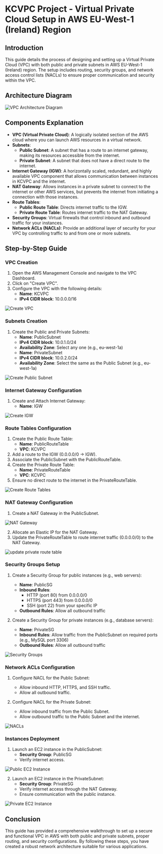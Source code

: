 # KCVPC Project - Virtual Private Cloud Setup in AWS EU-West-1 (Ireland) Region
 
## Introduction
This guide details the process of designing and setting up a Virtual Private Cloud (VPC) with both public and private subnets in AWS EU-West-1 (Ireland) region. The setup includes routing, security groups, and network access control lists (NACLs) to ensure proper communication and security within the VPC.
 
## Architecture Diagram
![VPC Architecture Diagram](https://github.com/bankole874/KodeCamp-04repo/blob/main/Assignment/task-05/images/vpc-subnets-routeTables-networkConnections.png)
 
## Components Explanation
 
- **VPC (Virtual Private Cloud)**: A logically isolated section of the AWS cloud where you can launch AWS resources in a virtual network.
- **Subnets**:
  - **Public Subnet**: A subnet that has a route to an internet gateway, making its resources accessible from the internet.
  - **Private Subnet**: A subnet that does not have a direct route to the internet.
- **Internet Gateway (IGW)**: A horizontally scaled, redundant, and highly available VPC component that allows communication between instances in KCVPC and the internet.
- **NAT Gateway**: Allows instances in a private subnet to connect to the internet or other AWS services, but prevents the internet from initiating a connection with those instances.
- **Route Tables**:
  - **Public Route Table**: Directs internet traffic to the IGW.
  - **Private Route Table**: Routes internet traffic to the NAT Gateway.
- **Security Groups**: Virtual firewalls that control inbound and outbound traffic for your instances.
- **Network ACLs (NACLs)**: Provide an additional layer of security for your VPC by controlling traffic to and from one or more subnets.
 
## Step-by-Step Guide
 
### VPC Creation
 
1. Open the AWS Management Console and navigate to the VPC Dashboard.
2. Click on "Create VPC".
3. Configure the VPC with the following details:
   - **Name**: KCVPC
   - **IPv4 CIDR block**: 10.0.0.0/16
 
![Create VPC](https://github.com/bankole874/KodeCamp-04repo/blob/main/Assignment/task-05/images/2-VPCcreation.png)
 
### Subnets Creation
 
1. Create the Public and Private Subnets:
   - **Name**: PublicSubnet
   - **IPv4 CIDR block**: 10.0.1.0/24
   - **Availability Zone**: Select any one (e.g., eu-west-1a)
   - **Name**: PrivateSubnet
   - **IPv4 CIDR block**: 10.0.2.0/24
   - **Availability Zone**: Select the same as the Public Subnet (e.g., eu-west-1a)

![Create Public Subnet](https://github.com/bankole874/KodeCamp-04repo/blob/main/Assignment/task-05/images/3-PublicAndPrivateSubnets.png)
 
 
### Internet Gateway Configuration
 
1. Create and Attach Internet Gateway:
   - **Name**: IGW
 
![Create IGW](https://github.com/bankole874/KodeCamp-04repo/blob/main/Assignment/task-05/images/4-createAndAttachIGW.png)

 
### Route Tables Configuration
 
1. Create the Public Route Table:
   - **Name**: PublicRouteTable
   - **VPC**: KCVPC
2. Add a route to the IGW (0.0.0.0/0 -> IGW).
3. Associate the PublicSubnet with the PublicRouteTable.
4. Create the Private Route Table:
   - **Name**: PrivateRouteTable
   - **VPC**: KCVPC
5. Ensure no direct route to the internet in the PrivateRouteTable.
 
![Create Route Tables](https://github.com/bankole874/KodeCamp-04repo/blob/main/Assignment/task-05/images/5-RouteTables.png)
 
### NAT Gateway Configuration
 
1. Create a NAT Gateway in the PublicSubnet.

![NAT Gateway](https://github.com/bankole874/KodeCamp-04repo/blob/main/Assignment/task-05/images/6-NATGateway.png)

2. Allocate an Elastic IP for the NAT Gateway.
3. Update the PrivateRouteTable to route internet traffic (0.0.0.0/0) to the NAT Gateway.
 
![update private route table](https://github.com/bankole874/KodeCamp-04repo/blob/main/Assignment/task-05/images/7-updatedPrivateRouteTables.png)
 
### Security Groups Setup
 
1. Create a Security Group for public instances (e.g., web servers):
   - **Name**: PublicSG
   - **Inbound Rules**:
     - HTTP (port 80) from 0.0.0.0/0
     - HTTPS (port 443) from 0.0.0.0/0
     - SSH (port 22) from your specific IP
   - **Outbound Rules**: Allow all outbound traffic
 
2. Create a Security Group for private instances (e.g., database servers):
   - **Name**: PrivateSG
   - **Inbound Rules**: Allow traffic from the PublicSubnet on required ports (e.g., MySQL port 3306)
   - **Outbound Rules**: Allow all outbound traffic
 
![Security Groups](https://github.com/bankole874/KodeCamp-04repo/blob/main/Assignment/task-05/images/8-securityGroups.png)
 
### Network ACLs Configuration
 
1. Configure NACL for the Public Subnet:
   - Allow inbound HTTP, HTTPS, and SSH traffic.
   - Allow all outbound traffic.
 
2. Configure NACL for the Private Subnet:
   - Allow inbound traffic from the Public Subnet.
   - Allow outbound traffic to the Public Subnet and the internet.
 
![NACLs](https://github.com/bankole874/KodeCamp-04repo/blob/main/Assignment/task-05/images/9-networkACLs.png)
 
### Instances Deployment
 
1. Launch an EC2 instance in the PublicSubnet:
   - **Security Group**: PublicSG
   - Verify internet access.
 
![Public EC2 Instance](https://github.com/bankole874/KodeCamp-04repo/blob/main/Assignment/task-05/images/10-sshConnectionToPublicInstance.png)
 
2. Launch an EC2 instance in the PrivateSubnet:
   - **Security Group**: PrivateSG
   - Verify internet access through the NAT Gateway.
   - Ensure communication with the public instance.
 
![Private EC2 Instance](https://github.com/bankole874/KodeCamp-04repo/blob/main/Assignment/task-05/images/11-testingConnectiontoPrivateInstance.png)
 
## Conclusion
This guide has provided a comprehensive walkthrough to set up a secure and functional VPC in AWS with both public and private subnets, proper routing, and security configurations. By following these steps, you have created a robust network architecture suitable for various applications.
